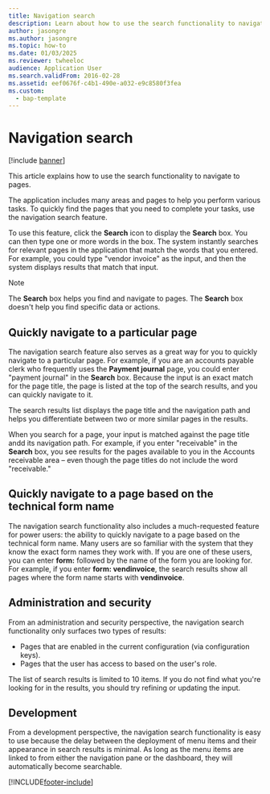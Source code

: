 ```yaml
---
title: Navigation search
description: Learn about how to use the search functionality to navigate to pages, including an outline on how to quickly navigate to particular pages.
author: jasongre
ms.author: jasongre
ms.topic: how-to
ms.date: 01/03/2025
ms.reviewer: twheeloc
audience: Application User
ms.search.validFrom: 2016-02-28
ms.assetid: eef0676f-c4b1-490e-a032-e9c8580f3fea
ms.custom: 
  - bap-template
---
```


# Navigation search

[!include [banner](../includes/banner.md)]

This article explains how to use the search functionality to navigate to pages.

The application includes many areas and pages to help you perform various tasks. To quickly find the pages that you need to complete your tasks, use the navigation search feature.

To use this feature, click the **Search** icon to display the **Search** box. You can then type one or more words in the box. The system instantly searches for relevant pages in the application that match the words that you entered. For example, you could type "vendor invoice" as the input, and then the system displays results that match that input.

> [!NOTE]
> The **Search** box helps you find and navigate to pages. The **Search** box doesn't help you find specific data or actions.

## Quickly navigate to a particular page

The navigation search feature also serves as a great way for you to quickly navigate to a particular page. For example, if you are an accounts payable clerk who frequently uses the **Payment journal** page, you could enter "payment journal" in the **Search** box. Because the input is an exact match for the page title, the page is listed at the top of the search results, and you can quickly navigate to it.

The search results list displays the page title and the navigation path and helps you differentiate between two or more similar pages in the results.

When you search for a page, your input is matched against the page title andd its navigation path. For example, if you enter "receivable" in the **Search** box, you see results for the pages available to you in the Accounts receivable area – even though the page titles do not include the word "receivable."

## Quickly navigate to a page based on the technical form name

The navigation search functionality also includes a much-requested feature for power users: the ability to quickly navigate to a page based on the technical form name. Many users are so familiar with the system that they know the exact form names they work with. If you are one of these users, you can enter **form:** followed by the name of the form you are looking for. For example, if you enter **form: vendinvoice**, the search results show all pages where the form name starts with **vendinvoice**.

## Administration and security

From an administration and security perspective, the navigation search functionality only surfaces two types of results:

- Pages that are enabled in the current configuration (via configuration keys).
- Pages that the user has access to based on the user's role.

The list of search results is limited to 10 items. If you do not find what you're looking for in the results, you should try refining or updating the input.

## Development

From a development perspective, the navigation search functionality is easy to use because the delay between the deployment of menu items and their appearance in search results is minimal. As long as the menu items are linked to from either the navigation pane or the dashboard, they will automatically become searchable.


[!INCLUDE[footer-include](../../../includes/footer-banner.md)]
